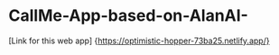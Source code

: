 # CallMe-App-based-on-AlanAI-

[Link for this web app] {https://optimistic-hopper-73ba25.netlify.app/}
